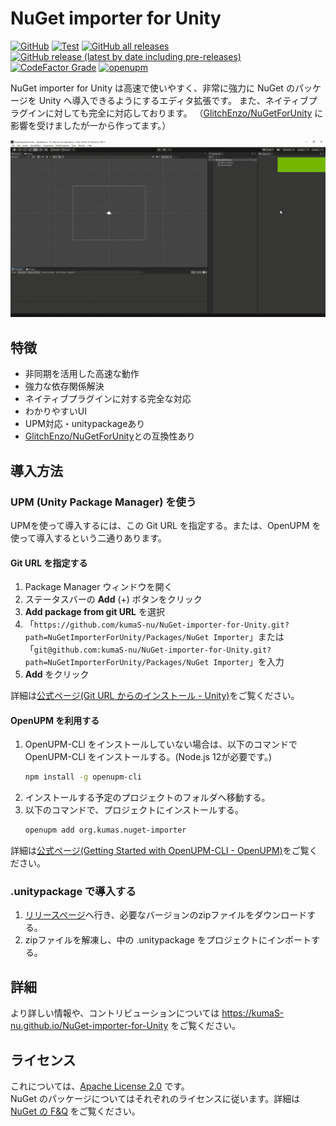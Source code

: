 # NuGet importer for Unity
[![GitHub](https://img.shields.io/github/license/kumaS-nu/NuGet-importer-for-Unity)](https://github.com/kumaS-nu/NuGet-importer-for-Unity/blob/master/NuGetImporterForUnity/Packages/NuGet%20Importer/LICENSE.md)
[![Test](https://github.com/kumaS-nu/NuGet-importer-for-Unity/workflows/Test/badge.svg?branch=main&event=push)](https://github.com/kumaS-nu/NuGet-importer-for-Unity/actions)
[![GitHub all releases](https://img.shields.io/github/downloads/kumaS-nu/NuGet-importer-for-Unity/total)](https://github.com/kumaS-nu/NuGet-importer-for-Unity/releases)
[![GitHub release (latest by date including pre-releases)](https://img.shields.io/github/downloads-pre/kumaS-nu/NuGet-importer-for-Unity/latest/total)](https://github.com/kumaS-nu/NuGet-importer-for-Unity/releases)
[![CodeFactor Grade](https://img.shields.io/codefactor/grade/github/kumaS-nu/NuGet-importer-for-Unity)](https://www.codefactor.io/repository/github/kumaS-nu/NuGet-importer-for-Unity)
[![openupm](https://img.shields.io/npm/v/org.kumas.nuget-importer?label=openupm&registry_uri=https://package.openupm.com)](https://openupm.com/packages/org.kumas.nuget-importer/)

 NuGet importer for Unity は高速で使いやすく、非常に強力に NuGet のパッケージを Unity へ導入できるようにするエディタ拡張です。
また、ネイティブプラグインに対しても完全に対応しております。
（[GlitchEnzo/NuGetForUnity](https://github.com/GlitchEnzo/NuGetForUnity) に影響を受けましたが一から作ってます。）

![デモ](NuGetImporterForUnity/Packages/NuGet%20Importer/Documentation~/images/Demo.gif)

## 特徴

- 非同期を活用した高速な動作
- 強力な依存関係解決
- ネイティブプラグインに対する完全な対応
- わかりやすいUI
- UPM対応・unitypackageあり
- [GlitchEnzo/NuGetForUnity](https://github.com/GlitchEnzo/NuGetForUnity)との互換性あり

## 導入方法

### UPM (Unity Package Manager) を使う

 UPMを使って導入するには、この Git URL を指定する。または、OpenUPM を使って導入するという二通りあります。

#### Git URL を指定する

1. Package Manager ウィンドウを開く
1. ステータスバーの **Add** (+) ボタンをクリック
1. **Add package from git URL** を選択
1. 「`https://github.com/kumaS-nu/NuGet-importer-for-Unity.git?path=NuGetImporterForUnity/Packages/NuGet Importer`」または「`git@github.com:kumaS-nu/NuGet-importer-for-Unity.git?path=NuGetImporterForUnity/Packages/NuGet Importer`」を入力
1. **Add** をクリック

詳細は[公式ページ(Git URL からのインストール - Unity)](https://docs.unity3d.com/ja/2019.4/Manual/upm-ui-giturl.html)をご覧ください。

#### OpenUPM を利用する

1. OpenUPM-CLI をインストールしていない場合は、以下のコマンドで OpenUPM-CLI をインストールする。(Node.js 12が必要です。)
    ``` bash
    npm install -g openupm-cli
    ```
1. インストールする予定のプロジェクトのフォルダへ移動する。
1. 以下のコマンドで、プロジェクトにインストールする。
    ``` bash
    openupm add org.kumas.nuget-importer
    ```

詳細は[公式ページ(Getting Started with OpenUPM-CLI - OpenUPM)](https://openupm.com/docs/getting-started.html)をご覧ください。

### .unitypackage で導入する

1. [リリースページ](https://github.com/kumaS-nu/NuGet-importer-for-Unity/releases)へ行き、必要なバージョンのzipファイルをダウンロードする。
1. zipファイルを解凍し、中の .unitypackage をプロジェクトにインポートする。

## 詳細

 より詳しい情報や、コントリビューションについては https://kumaS-nu.github.io/NuGet-importer-for-Unity をご覧ください。

## ライセンス

これについては、[Apache License 2.0](NuGetImporterForUnity/Packages/NuGet%20Importer/LICENSE.md) です。  
NuGet のパッケージについてはそれぞれのライセンスに従います。詳細は [NuGet の F&Q](https://docs.microsoft.com/ja-jp/nuget/nuget-org/nuget-org-faq#license-terms) をご覧ください。